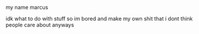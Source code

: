 my name marcus

idk what to do with stuff so im bored and make my own shit that i dont think people care about anyways
